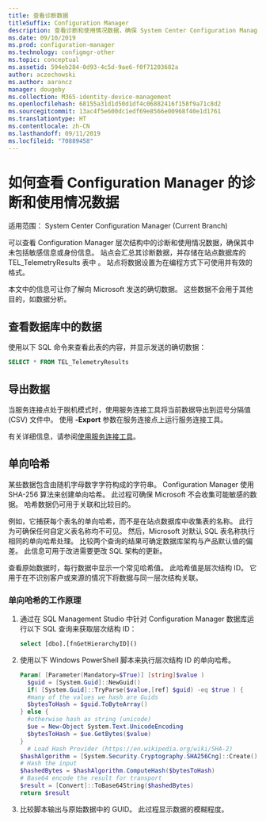 ```yaml
---
title: 查看诊断数据
titleSuffix: Configuration Manager
description: 查看诊断和使用情况数据，确保 System Center Configuration Manager 层次结构中未包含敏感信息。
ms.date: 09/10/2019
ms.prod: configuration-manager
ms.technology: configmgr-other
ms.topic: conceptual
ms.assetid: 594eb284-0d93-4c5d-9ae6-f0f71203682a
author: aczechowski
ms.author: aaroncz
manager: dougeby
ms.collection: M365-identity-device-management
ms.openlocfilehash: 68155a31d1d50d1df4c06882416f158f9a71c8d2
ms.sourcegitcommit: 13ac4f5e600dc1edf69e8566e00968f40e1d1761
ms.translationtype: HT
ms.contentlocale: zh-CN
ms.lasthandoff: 09/11/2019
ms.locfileid: "70889458"
---
```

# <a name="how-to-view-diagnostics-and-usage-data-for-configuration-manager"></a>如何查看 Configuration Manager 的诊断和使用情况数据

适用范围：  System Center Configuration Manager (Current Branch)

可以查看 Configuration Manager 层次结构中的诊断和使用情况数据，确保其中未包括敏感信息或身份信息。 站点会汇总其诊断数据，并存储在站点数据库的 TEL_TelemetryResults 表中  。 站点将数据设置为在编程方式下可使用并有效的格式。

本文中的信息可让你了解向 Microsoft 发送的确切数据。 这些数据不会用于其他目的，如数据分析。  

## <a name="view-data-in-database"></a>查看数据库中的数据

使用以下 SQL 命令来查看此表的内容，并显示发送的确切数据：  

``` SQL
SELECT * FROM TEL_TelemetryResults
```

## <a name="export-the-data"></a>导出数据

当服务连接点处于脱机模式时，使用服务连接工具将当前数据导出到逗号分隔值 (CSV) 文件中。 使用 **-Export** 参数在服务连接点上运行服务连接工具。

有关详细信息，请参阅[使用服务连接工具](/sccm/core/servers/manage/use-the-service-connection-tool)。

## <a name="bkmk_hashes"></a>单向哈希

某些数据包含由随机字母数字字符构成的字符串。 Configuration Manager 使用 SHA-256 算法来创建单向哈希。 此过程可确保 Microsoft 不会收集可能敏感的数据。 哈希数据仍可用于关联和比较目的。

例如，它捕获每个表名的单向哈希，而不是在站点数据库中收集表的名称。 此行为可确保任何自定义表名称均不可见。 然后，Microsoft 对默认 SQL 表名称执行相同的单向哈希处理。 比较两个查询的结果可确定数据库架构与产品默认值的偏差。 此信息可用于改进需要更改 SQL 架构的更新。  

查看原始数据时，每行数据中显示一个常见哈希值。 此哈希值是层次结构 ID。 它用于在不识别客户或来源的情况下将数据与同一层次结构关联。

### <a name="how-the-one-way-hash-works"></a>单向哈希的工作原理

1. 通过在 SQL Management Studio 中针对 Configuration Manager 数据库运行以下 SQL 查询来获取层次结构 ID：

    ``` SQL
    select [dbo].[fnGetHierarchyID]()
    ```

2. 使用以下 Windows PowerShell 脚本来执行层次结构 ID 的单向哈希。  

    ``` PowerShell
    Param( [Parameter(Mandatory=$True)] [string]$value )  
      $guid = [System.Guid]::NewGuid()  
      if( [System.Guid]::TryParse($value,[ref] $guid) -eq $true ) {  
      #many of the values we hash are Guids  
      $bytesToHash = $guid.ToByteArray()  
    } else {  
      #otherwise hash as string (unicode)  
      $ue = New-Object System.Text.UnicodeEncoding  
      $bytesToHash = $ue.GetBytes($value)
    }  
      # Load Hash Provider (https://en.wikipedia.org/wiki/SHA-2)
    $hashAlgorithm = [System.Security.Cryptography.SHA256Cng]::Create()
    # Hash the input
    $hashedBytes = $hashAlgorithm.ComputeHash($bytesToHash)
    # Base64 encode the result for transport
    $result = [Convert]::ToBase64String($hashedBytes)
    return $result
    ```

3. 比较脚本输出与原始数据中的 GUID。 此过程显示数据的模糊程度。
